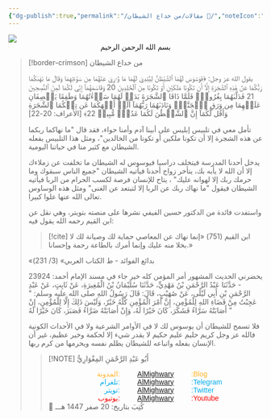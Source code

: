 ```yaml
---
{"dg-publish":true,"permalink":"/مقالات/من خداع الشيطان 📝/","noteIcon":"🎇"}
---
```




  <img src="https://plus.unsplash.com/premium_photo-1675034047900-e47619908f24?q=80&w=764&auto=format&fit=crop&ixlib=rb-4.1.0&ixid=M3wxMjA3fDB8MHxwaG90by1wYWdlfHx8fGVufDB8fHx8fA%3D%3D"/>
  
 <center>بسم الله الرحمن الرحيم</center>

> [!border-crimson] من خداع الشيطان
> 
> يقول الله عز وجل:
> ﴿فَوَسۡوَسَ لَهُمَا ٱلشَّيۡطَٰنُ لِيُبۡدِيَ لَهُمَا مَا وُۥرِيَ عَنۡهُمَا مِن سَوۡءَٰتِهِمَا وَقَالَ مَا نَهَىٰكُمَا رَبُّكُمَا عَنۡ هَٰذِهِ ٱلشَّجَرَةِ إِلَّآ أَن تَكُونَا مَلَكَيۡنِ أَوۡ تَكُونَا مِنَ ٱلۡخَٰلِدِينَ 20 وَقَاسَمَهُمَآ إِنِّي لَكُمَا لَمِنَ ٱلنَّٰصِحِينَ 21 فَدَلَّىٰهُمَا بِغُرُورٖۚ فَلَمَّا ذَاقَا ٱلشَّجَرَةَ بَدَتۡ لَهُمَا سَوۡءَٰتُهُمَا وَطَفِقَا يَخۡصِفَانِ عَلَيۡهِمَا مِن وَرَقِ ٱلۡجَنَّةِۖ وَنَادَىٰهُمَا رَبُّهُمَآ أَلَمۡ أَنۡهَكُمَا عَن تِلۡكُمَا ٱلشَّجَرَةِ وَأَقُل لَّكُمَآ إِنَّ ٱلشَّيۡطَٰنَ لَكُمَا عَدُوّٞ مُّبِينٞ 22﴾ [الأعراف: 20-22]
> 
> تأمل معي في تلبيس إبليس على أبينا آدم وأمنا حواء، فقد قال "ما نهاكما ربكما عن هذه الشجرة إلا أن تكونا ملكين أو تكونا من الخالدين"، ومثل هذا التلبيس يفعله الشيطان مع كثير منا في حياتنا اليومية. 
> 
> يدخل أحدنا المدرسة فيتخلف دراسيا فيوسوس له الشيطان ما تخلفت عن زملاءك إلا أن الله لا يأبه بك، يتأخر زواج أحدنا فيأتيه الشيطان "جميع الناس سبقوك وما حرمك ربك إلا لهوانه عليك" ، يتاح للإنسان فرصة لكسب الحرام من الربا فيأتيه الشيطان فيقول "ما نهاك ربك عن الربا إلا لتبتعد عن الغنى" ومثل هذه الوساوس تعالى الله عنها علوا كبيرا. 
> 
> واستفدت فائدة من الدكتور حسين الفيفي نشرها على منصته بتويتر، وهي نقل عن ابن القيم رحمه الله يقول فيه: 
> > [!cite] ابن القيم (751)
> > «‌إنما ‌نهاك ‌عن ‌المعاصي ‌حماية ‌لك وصيانة لك لا بخلا منه عليك وإنما أمرك بالطاعة رحمة وإحسانا.»
> >
> «بدائع الفوائد - ط الكتاب العربي» (3/ 231)
> 
> 
> يحضرني الحديث المشهور أمر المؤمن كله خير
> جاء في مسند الإمام أحمد: 
> 23924 - حَدَّثَنَا عَبْدُ الرَّحْمَنِ بْنُ مَهْدِيٍّ، حَدَّثَنَا سُلَيْمَانُ بْنُ الْمُغِيرَةِ، عَنْ ثَابِتٍ، عَنْ عَبْدِ الرَّحْمَنِ بْنِ أَبِي لَيْلَى، عَنْ صُهَيْبٍ، قَالَ: قَالَ رَسُولُ اللهِ صلى الله عليه وسلم: " عَجِبْتُ مِنْ قَضَاءِ اللهِ لِلْمُؤْمِنِ، إِنَّ ‌أَمْرَ ‌الْمُؤْمِنِ ‌كُلَّهُ ‌خَيْرٌ، وَلَيْسَ ذَلِكَ إِلَّا لِلْمُؤْمِنِ، إِنْ أَصَابَتْهُ سَرَّاءُ فَشَكَرَ، كَانَ خَيْرًا لَهُ، وَإِنْ أَصَابَتْهُ ضَرَّاءُ فَصَبَرَ، كَانَ خَيْرًا لَهُ "
> 
> فلا تسمح للشيطان أن يوسوس لك لا في الأوامر الشرعية ولا في الأحداث الكونية فالله عز وجل كريم حليم عليم حكيم لا يقدر شيء إلا لحكمة وخير عظيم، غير أن الإنسان بفعله واتباعه للشيطان يظلم نفسه ويحرمها من كرم ربها. 
> 
> > [!NOTE]   أَبُو عَبْدِ الرَّحْمَنِ المِغْوَارِيُّ 
> > <div style="display: flex; width: 100%; text-align: center; font-family: sans-serif;"> <div style="flex: 1; text-align: right; color: #ffb329;">المدونة:</div>     <div style="flex: 1;">    <a href="https://almighwary.netlify.app">AlMighwary</a>  </div><div style="flex: 1; text-align: left; color: #ffb329;">:Blog</div></div>
> >     <div style="display: flex; width: 100%; text-align: center; font-family: sans-serif;"> <div style="flex: 1; text-align: right; color: #01abe9;">تلغرام:</div>      <div style="flex: 1;">        <a href="https://t.me/AlMighwary">AlMighwary</a>      </div>      <div style="flex: 1; text-align: left; color: #01abe9;">:Telegram</div>   </div>
> >    
> >    <div style="display: flex; width: 100%; text-align: center; font-family: sans-serif;">     <div style="flex: 1; text-align: right; color: #01abe9;">تويتر:</div>      <div style="flex: 1;">       <a href="https://x.com/AlMighwary">AlMighwary</a>      </div>     <div style="flex: 1; text-align: left; color: #01abe9;">:Twitter</div>    </div> <div style="display: flex; width: 100%; text-align: center; font-family: sans-serif;">      <div style="flex: 1; text-align: right; color: #fb0101;">يوتيوب:</div><div style="flex: 1;"> <a href="https://www.youtube.com/@AlMighwary">AlMighwary</a>      </div>  <div style="flex: 1; text-align: left; color: #fb0101;">:Youtube</div>   </div>   
> >    <footer>📅 كُتِبَ  بتاريخ: 20 صفر 1447  هـــ</footer>
>  

 
 